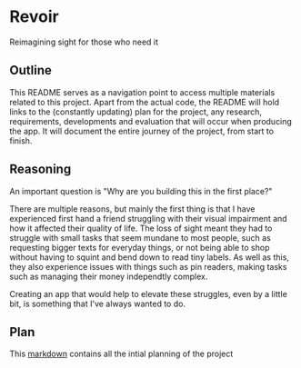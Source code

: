 # Revoir

Reimagining sight for those who need it

## Outline

This README serves as a navigation point to access multiple materials related to this project. Apart from the actual code, the README will hold links to the (constantly updating) plan for the project, any research, requirements, developments and evaluation that will occur when producing the app. It will document the entire journey of the project, from start to finish.

## Reasoning

An important question is "Why are you building this in the first place?" 

There are multiple reasons, but mainly the first thing is that I have experienced first hand a friend struggling with their visual impairment and how it affected their quality of life. The loss of sight meant they had to struggle with small tasks that seem mundane to most people, such as requesting bigger texts for everyday things, or not being able to shop without having to squint and bend down to read tiny labels. As well as this, they also experience issues with things such as pin readers, making tasks such as managing their money independtly complex.

Creating an app that would help to elevate these struggles, even by a little bit, is something that I've always wanted to do.

## Plan

This [markdown](../Revoir/docs/plan.md) contains all the intial planning of the project